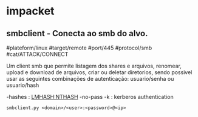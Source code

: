# impacket

## smbclient - Conecta ao smb do alvo.
#plateform/linux #target/remote #port/445 #protocol/smb #cat/ATTACK/CONNECT  


Um client smb que permite listagem dos shares e arquivos, renomear, upload e download de arquivos, criar ou deletar diretorios, sendo possivel usar as seguintes combinações de autenticação: usuario/senha  ou usuario/hash

-hashes : <LMHASH:NTHASH>
-no-pass -k : kerberos authentication

```
smbclient.py <domain>/<user>:<password>@<ip>
```

